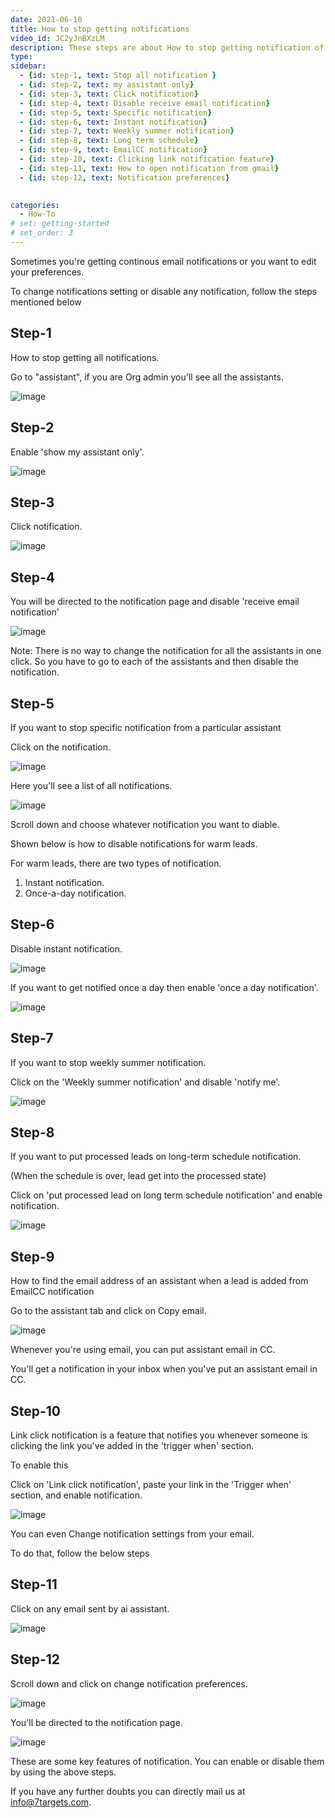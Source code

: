 ```yaml
---
date: 2021-06-10
title: How to stop getting notifications
video_id: JC2yJnBXzLM
description: These steps are about How to stop getting notification of leads or how to disable them.
type:  
sidebar:
  - {id: step-1, text: Stop all notification }
  - {id: step-2, text: my assistant only}
  - {id: step-3, text: Click notification}
  - {id: step-4, text: Disable receive email notification}
  - {id: step-5, text: Specific notification}
  - {id: step-6, text: Instant notification}
  - {id: step-7, text: Weekly summer notification}
  - {id: step-8, text: Long term schedule}
  - {id: step-9, text: EmailCC notification}
  - {id: step-10, text: Clicking link notification feature}
  - {id: step-11, text: How to open notification from gmail}
  - {id: step-12, text: Notification preferences}
  

categories:
  - How-To
# set: getting-started
# set_order: 3
---
```


Sometimes you're getting continous email notifications or you want to edit your preferences.

To change notifications setting or disable any notification, follow the steps mentioned below




## Step-1 

How to stop getting all notifications.

Go to "assistant", if you are Org admin you'll see all the assistants.

![image](../../images/Stop-getting-notification-1.png)


## Step-2

Enable 'show my assistant only'.

![image](../../images/Stop-getting-notification-2.png)

## Step-3

Click notification.

![image](../../images/Stop-getting-notification-3.png)

## Step-4

You will be directed to the notification page and disable 'receive email notification'

![image](../../images/Stop-getting-notification-4.png)

Note: There is no way to change the notification for all the assistants in one click. So you have to go to each of the assistants and then disable the notification.

## Step-5 

If you want to stop specific notification from a particular assistant

Click on the notification.

![image](../../images/Stop-getting-notification-5.png)

Here you'll see a list of all notifications.

![image](../../images/Stop-getting-notification-6.png)

Scroll down and choose whatever notification you want to diable.

Shown below is how to disable notifications for warm leads.

For warm leads, there are two types of notification.
1) Instant notification.
2) Once-a-day notification.

## Step-6

Disable instant notification.

![image](../../images/Stop-getting-notification-7.png)

If you want to get notified once a day then enable 'once a day notification'.

![image](../../images/Stop-getting-notification-8.png)

## Step-7 

If you want to stop weekly summer notification.

Click on the 'Weekly summer notification' and disable 'notify me'.

![image](../../images/Stop-getting-notification-9.png)

## Step-8

If you want to put processed leads on long-term schedule notification.

(When the schedule is over, lead get into the processed state)


Click on 'put processed lead on long term schedule notification' and enable notification.

![image](../../images/Stop-getting-notification-10.png)

## Step-9

How to find the email address of an assistant when a lead is added from EmailCC notification

Go to the assistant tab and click on Copy email.

![image](../../images/Stop-getting-notification-11.png)

Whenever you're using email, you can put assistant email in CC.

You'll get a notification in your inbox when you've put an assistant email in CC.

## Step-10

Link click notification is a feature that notifies you whenever someone is clicking the link you've added in the 'trigger when' section.

To enable this

Click on 'Link click notification', paste your link in the 'Trigger when' section, and enable notification.

![image](../../images/Stop-getting-notification-12.png)

You can even Change notification settings from your email.

To do that, follow the below steps

## Step-11

Click on any email sent by ai assistant.

![image](../../images/Stop-getting-notification-13.png)

## Step-12

Scroll down and click on change notification preferences.

![image](../../images/Stop-getting-notification-14.png)

You'll be directed to the notification page.

![image](../../images/Stop-getting-notification-15.png)


These are some key features of notification. You can enable or disable them by using the above steps.

If you have any further doubts you can directly mail us at info@7targets.com.